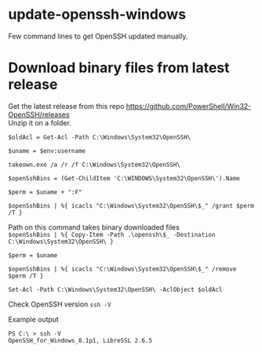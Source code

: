 # update-openssh-windows
Few command lines to get OpenSSH updated manually.

# Download binary files from latest release
Get the latest release from this repo 
https://github.com/PowerShell/Win32-OpenSSH/releases<br>
Unzip it on a folder.

```$oldAcl = Get-Acl -Path C:\Windows\System32\OpenSSH\```

```$uname = $env:username```

```takeown.exe /a /r /f C:\Windows\System32\OpenSSH\```

```$openSshBins = (Get-ChildItem 'C:\WINDOWS\System32\OpenSSH\').Name```

```$perm = $uname + ":F"```

```$openSshBins | %{ icacls "C:\Windows\System32\OpenSSH\$_" /grant $perm /T }```

Path on this command takes binary downloaded files <br>
```$openSshBins | %{ Copy-Item -Path .\openssh\$_ -Destination C:\Windows\System32\OpenSSH\ }```

```$perm = $uname```

```$openSshBins | %{ icacls "C:\Windows\System32\OpenSSH\$_" /remove $perm /T }```

```Set-Acl -Path C:\Windows\System32\OpenSSH\ -AclObject $oldAcl```

Check OpenSSH version
```ssh -V```

Example output
```
PS C:\ > ssh -V
OpenSSH_for_Windows_8.1p1, LibreSSL 2.6.5
```

